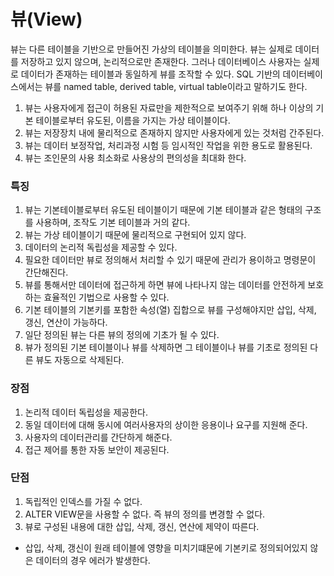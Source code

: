 # 뷰(View)
뷰는 다른 테이블을 기반으로 만들어진 가상의 테이블을 의미한다. 뷰는 실제로 데이터를 저장하고 있지 않으며, 논리적으로만 존재한다. 그러나 데이터베이스 사용자는 실제로 데이터가 존재하는 테이블과 동일하게 뷰를 조작할 수 있다. SQL 기반의 데이터베이스에서는 뷰를 named table, derived table, virtual table이라고 말하기도 한다.

1. 뷰는 사용자에게 접근이 허용된 자료만을 제한적으로 보여주기 위해 하나 이상의 기본 테이블로부터 유도된, 이름을 가지는 가상 테이블이다.
2. 뷰는 저장장치 내에 물리적으로 존재하지 않지만 사용자에게 있는 것처럼 간주된다.
3. 뷰는 데이터 보정작업, 처리과정 시험 등 임시적인 작업을 위한 용도로 활용된다.
4. 뷰는 조인문의 사용 최소화로 사용상의 편의성을 최대화 한다.

### 특징
1. 뷰는 기본테이블로부터 유도된 테이블이기 때문에 기본 테이블과 같은 형태의 구조를 사용하며, 조작도 기본 테이블과 거의 같다.
2. 뷰는 가상 테이블이기 때문에 물리적으로 구현되어 있지 않다.
3. 데이터의 논리적 독립성을 제공할 수 있다.
4. 필요한 데이터만 뷰로 정의해서 처리할 수 있기 때문에 관리가 용이하고 명령문이 간단해진다.
5. 뷰를 통해서만 데이터에 접근하게 하면 뷰에 나타나지 않는 데이터를 안전하게 보호하는 효율적인 기법으로 사용할 수 있다.
6. 기본 테이블의 기본키를 포함한 속성(열) 집합으로 뷰를 구성해야지만 삽입, 삭제, 갱신, 연산이 가능하다.
7. 일단 정의된 뷰는 다른 뷰의 정의에 기초가 될 수 있다.
8. 뷰가 정의된 기본 테이블이나 뷰를 삭제하면 그 테이블이나 뷰를 기초로 정의된 다른 뷰도 자동으로 삭제된다.

### 장점
1. 논리적 데이터 독립성을 제공한다.
2. 동일 데이터에 대해 동시에 여러사용자의 상이한 응용이나 요구를 지원해 준다.
3. 사용자의 데이터관리를 간단하게 해준다.
4. 접근 제어를 통한 자동 보안이 제공된다.

### 단점
1. 독립적인 인덱스를 가질 수 없다.
2. ALTER VIEW문을 사용할 수 없다. 즉 뷰의 정의를 변경할 수 없다.
3. 뷰로 구성된 내용에 대한 삽입, 삭제, 갱신, 연산에 제약이 따른다.
 - 삽입, 삭제, 갱신이 원래 테이블에 영향을 미치기떄문에 기본키로 정의되어있지 않은 데이터의 경우 에러가 발생한다.